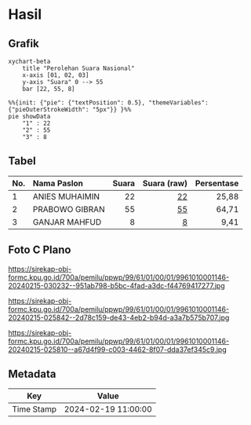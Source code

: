 # Hasil

## Grafik

```mermaid
xychart-beta
    title "Perolehan Suara Nasional"
    x-axis [01, 02, 03]
    y-axis "Suara" 0 --> 55
    bar [22, 55, 8]
```

```mermaid
%%{init: {"pie": {"textPosition": 0.5}, "themeVariables": {"pieOuterStrokeWidth": "5px"}} }%%
pie showData
    "1" : 22
    "2" : 55
    "3" : 8
```

## Tabel

| No. | Nama Paslon    | Suara | Suara (raw) | Persentase |
|:--- |:-------------- | -----:| -----------:| ----------:|
| 1   | ANIES MUHAIMIN | 22    | [22][p-1]   | 25,88      |
| 2   | PRABOWO GIBRAN | 55    | [55][p-2]   | 64,71      |
| 3   | GANJAR MAHFUD  | 8     | [8][p-3]    | 9,41       |


[p-1]: https://github.com/gigit-pemilu/pemilu-2024/blob/main/pilpres/hitung-suara/sub/99-luar-negeri/sub/61-kota-kinabalu-malaysia/sub/01-kota-kinabalu-malaysia/sub/0001-kota-kinabalu-malaysia/sub/146-ksk-135/sub/paslon-1.txt
[p-2]: https://github.com/gigit-pemilu/pemilu-2024/blob/main/pilpres/hitung-suara/sub/99-luar-negeri/sub/61-kota-kinabalu-malaysia/sub/01-kota-kinabalu-malaysia/sub/0001-kota-kinabalu-malaysia/sub/146-ksk-135/sub/paslon-2.txt
[p-3]: https://github.com/gigit-pemilu/pemilu-2024/blob/main/pilpres/hitung-suara/sub/99-luar-negeri/sub/61-kota-kinabalu-malaysia/sub/01-kota-kinabalu-malaysia/sub/0001-kota-kinabalu-malaysia/sub/146-ksk-135/sub/paslon-3.txt

## Foto C Plano

https://sirekap-obj-formc.kpu.go.id/700a/pemilu/ppwp/99/61/01/00/01/9961010001146-20240215-030232--951ab798-b5bc-4fad-a3dc-f44769417277.jpg

https://sirekap-obj-formc.kpu.go.id/700a/pemilu/ppwp/99/61/01/00/01/9961010001146-20240215-025842--2d78c159-de43-4eb2-b94d-a3a7b575b707.jpg

https://sirekap-obj-formc.kpu.go.id/700a/pemilu/ppwp/99/61/01/00/01/9961010001146-20240215-025810--a67d4f99-c003-4462-8f07-dda37ef345c9.jpg


## Metadata

| Key        | Value               |
| ---------- | ------------------- |
| Time Stamp | 2024-02-19 11:00:00 |



